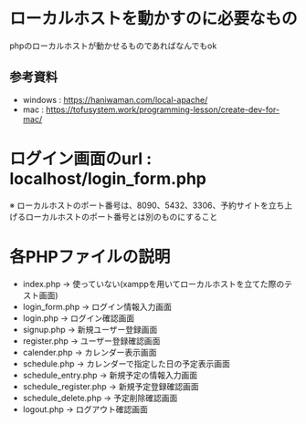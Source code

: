 # ローカルホストを動かすのに必要なもの

phpのローカルホストが動かせるものであればなんでもok

## 参考資料
- windows : https://haniwaman.com/local-apache/
- mac : https://tofusystem.work/programming-lesson/create-dev-for-mac/

# ログイン画面のurl : localhost/login_form.php

※ ローカルホストのポート番号は、8090、5432、3306、予約サイトを立ち上げるローカルホストのポート番号とは別のものにすること

# 各PHPファイルの説明
- index.php → 使っていない(xamppを用いてローカルホストを立てた際のテスト画面)
- login_form.php → ログイン情報入力画面
- login.php → ログイン確認画面
- signup.php → 新規ユーザー登録画面
- register.php → ユーザー登録確認画面
- calender.php → カレンダー表示画面
- schedule.php → カレンダーで指定した日の予定表示画面
- schedule_entry.php → 新規予定の情報入力画面
- schedule_register.php → 新規予定登録確認画面
- schedule_delete.php → 予定削除確認画面
- logout.php → ログアウト確認画面
